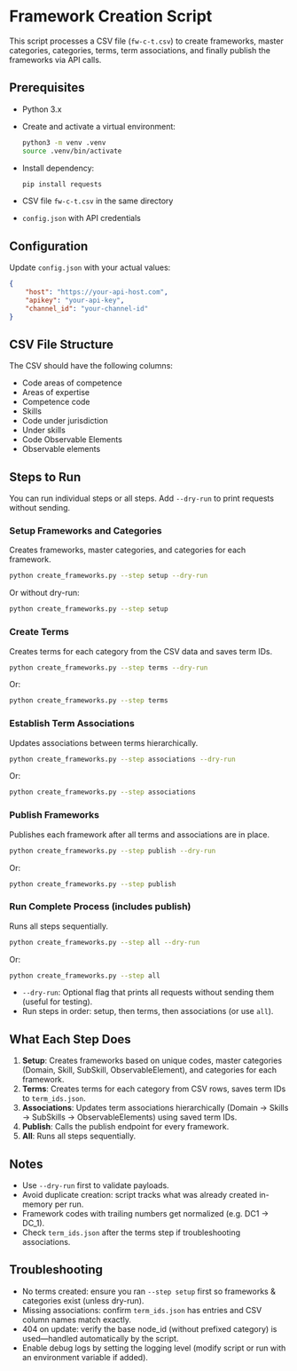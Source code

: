 # Framework Creation Script

This script processes a CSV file (`fw-c-t.csv`) to create frameworks, master categories, categories, terms, term associations, and finally publish the frameworks via API calls.

## Prerequisites

- Python 3.x
- Create and activate a virtual environment:

  ```bash
  python3 -m venv .venv
  source .venv/bin/activate
  ```

- Install dependency:

  ```bash
  pip install requests
  ```

- CSV file `fw-c-t.csv` in the same directory
- `config.json` with API credentials

## Configuration

Update `config.json` with your actual values:

```json
{
    "host": "https://your-api-host.com",
    "apikey": "your-api-key",
    "channel_id": "your-channel-id"
}
```

## CSV File Structure

The CSV should have the following columns:

- Code areas of competence
- Areas of expertise
- Competence code
- Skills
- Code under jurisdiction
- Under skills
- Code Observable Elements
- Observable elements

## Steps to Run

You can run individual steps or all steps. Add `--dry-run` to print requests without sending.

### Setup Frameworks and Categories

Creates frameworks, master categories, and categories for each framework.

```bash
python create_frameworks.py --step setup --dry-run
```

Or without dry-run:

```bash
python create_frameworks.py --step setup
```

### Create Terms

Creates terms for each category from the CSV data and saves term IDs.

```bash
python create_frameworks.py --step terms --dry-run
```

Or:

```bash
python create_frameworks.py --step terms
```

### Establish Term Associations

Updates associations between terms hierarchically.

```bash
python create_frameworks.py --step associations --dry-run
```

Or:

```bash
python create_frameworks.py --step associations
```

### Publish Frameworks

Publishes each framework after all terms and associations are in place.

```bash
python create_frameworks.py --step publish --dry-run
```

Or:

```bash
python create_frameworks.py --step publish
```

### Run Complete Process (includes publish)

Runs all steps sequentially.

```bash
python create_frameworks.py --step all --dry-run
```

Or:

```bash
python create_frameworks.py --step all
```

- `--dry-run`: Optional flag that prints all requests without sending them (useful for testing).
- Run steps in order: setup, then terms, then associations (or use `all`).

## What Each Step Does

1. **Setup**: Creates frameworks based on unique codes, master categories (Domain, Skill, SubSkill, ObservableElement), and categories for each framework.
2. **Terms**: Creates terms for each category from CSV rows, saves term IDs to `term_ids.json`.
3. **Associations**: Updates term associations hierarchically (Domain → Skills → SubSkills → ObservableElements) using saved term IDs.
4. **Publish**: Calls the publish endpoint for every framework.
5. **All**: Runs all steps sequentially.

## Notes

- Use `--dry-run` first to validate payloads.
- Avoid duplicate creation: script tracks what was already created in-memory per run.
- Framework codes with trailing numbers get normalized (e.g. DC1 → DC_1).
- Check `term_ids.json` after the terms step if troubleshooting associations.

## Troubleshooting

- No terms created: ensure you ran `--step setup` first so frameworks & categories exist (unless dry-run).
- Missing associations: confirm `term_ids.json` has entries and CSV column names match exactly.
- 404 on update: verify the base node_id (without prefixed category) is used—handled automatically by the script.
- Enable debug logs by setting the logging level (modify script or run with an environment variable if added).
